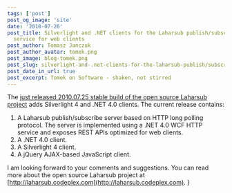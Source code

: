 ```yaml
---
tags: ['post']
post_og_image: 'site'
date: '2010-07-26'  
post_title: Silverlight and .NET clients for the Laharsub publish/subscribe
  service for web clients
post_author: Tomasz Janczuk
post_author_avatar: tomek.png
post_image: blog-tomek.png
post_slug: silverlight-and-.net-clients-for-the-laharsub-publish/subscribe-service-for-web-clients
post_date_in_url: true
post_excerpt: Tomek on Software - shaken, not stirred
---
```





The [just released 2010.07.25 stable build of the open source Laharsub project](http://laharsub.codeplex.com/releases/view/49599) adds Silverlight 4 and .NET 4.0 clients. The current release contains:  

1. A Laharsub publish/subscribe server based on HTTP long polling protocol. The server is implemented using a .NET 4.0 WCF HTTP service and exposes REST APIs optimized for web clients.  
2. A .NET 4.0 client.  
3. A Silverlight 4 client.  
4. A jQuery AJAX-based JavaScript client.  
  

I am looking forward to your comments and suggestions. You can read more about the open source Laharsub project at [http://laharsub.codeplex.com](http://laharsub.codeplex.com).   }